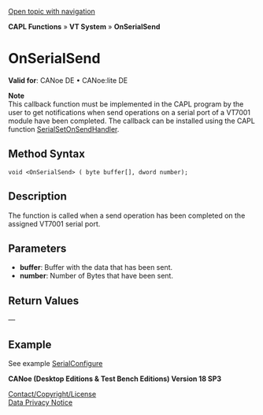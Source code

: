 [Open topic with navigation](../../../../../CANoeDEFamily.htm#Topics/CAPLFunctions/VTSystem/Functions/CAPLfunctionVTSOnSerialSend.md)

**CAPL Functions** » **VT System** » **OnSerialSend**

# OnSerialSend

**Valid for**: CANoe DE • CANoe:lite DE

**Note**  
This callback function must be implemented in the CAPL program by the user to get notifications when send operations on a serial port of a VT7001 module have been completed. The callback can be installed using the CAPL function [SerialSetOnSendHandler](CAPLfunctionVTSSerialSetOnSendHandler.md).

## Method Syntax

`void <OnSerialSend> ( byte buffer[], dword number);`

## Description

The function is called when a send operation has been completed on the assigned VT7001 serial port.

## Parameters

- **buffer**: Buffer with the data that has been sent.
- **number**: Number of Bytes that have been sent.

## Return Values

—

## Example

See example [SerialConfigure](CAPLfunctionVTSSerialConfigure.md)

**CANoe (Desktop Editions & Test Bench Editions) Version 18 SP3**

[Contact/Copyright/License](../../../Shared/ContactCopyrightLicense.md)  
[Data Privacy Notice](https://www.vector.com/int/en/company/get-info/privacy-policy/)
